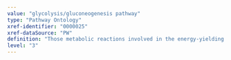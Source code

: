 ```yaml
---
value: "glycolysis/gluconeogenesis pathway"
type: "Pathway Ontology"
xref-identifier: "0000025"
xref-dataSource: "PW"
definition: "Those metabolic reactions involved in the energy-yielding conversion of glucose to pyruvate or in the formation of glucose from non-carbohydrate precursors such as pyruvate, lactate, citric acid cycle intermediates, the carbon skeleton of many amino acids. While many enzymes are shared by the two pathways, a few steps are carried out by pathway-specific enzymes. The two pathways are independently regulated."
level: "3"
---
```


